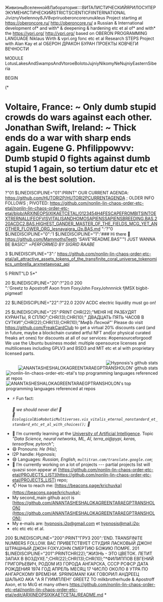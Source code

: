 ЖивизныВселенной8Лаборатория::::ВИТАЛИСТИЧЕСКИЙЯРИЛОСУПЕРЭКУМЕНИСТИЧЕСКИЙSTRICTSCIENTICFIINTERNATIONAL JiviznyVselennoy8JV8vpriruoberoncorerunukleus Project starting at https://oberoncore.ru/ http://oberoncore.ru/ a Russian & International development of* and with* & deepening & hardening etc et al of* and with* the https://vpri.org/ http://vpri.org/ based on OBERON PROGRAMMING LANGUAGE Niklaus Wirth & vpri.org fonc etc et al Research STEPS Project with Alan Kay et al ОБЕРОН ДРАКОН БУРАН ПРОЕКТЫ КОВЧЕГИ ВЕЧНОСТИ

MODULE LotusLakesAndSwampsAndVtoroeBolotoJujniyNikomyNeNujniyEasternSiberia

BEGIN

(*


# Voltaire, France: ~ Only dumb stupid crowds do wars against each other. Jonathan Swift, Ireland: ~ Thick ends do a war with sharp ends again. Eugene G. Phfilippowvv: Dumb stupid 0 fights against dumb stupid 1 again, so tertium datur etc et al is the best solution.


?"01 $LINEDISCIPLINE="01":PRINT" OUR CURRENT AGENDA: https://github.com/HUTORI2P/HUTORI2PCURRENTAGENDA ; OLDER INFO FOLLOWS ; PIVOTED: https://github.com/nonlin-lin-chaos-order-etc-etal/nonlin-lin-chaos-order-etc-etal/blob/ARXINEOPSIXIKAETCETAL/0123454H4FESCAPEFROMBITSINTOEXTRERNALLIFEOFVISVITALISANDHOMOSAPIENSSAPIENSBREEDING.BAS.220ACDC2.BAS.HIGHEST_GANDER_MASTER_OF_THE_FIELDS_MCG_YET_ANOTHER_FLOWER_ORG_lesnayaigra_i2p.BAS.md ":'?"0 $LINEDISCIPLINE="0":'1 $LINEDISCIPLINE="1":'### Hi there 👋 https://github.com/MammothsTeeth 'SAVE"README.BAS"'"I JUST WANNA BE BASIC!" =*PERFORMED BY SIGRID RAABE*

3 $LINEDISCIPLINE="3":' https://github.com/nonlin-lin-chaos-order-etc-etal/all_attractive_assets_tokens_of_the_transfinite_coral_universe_tokenomikcs_umbrella_arxmetaevoaz_api

5 PRINT"LD 5*"














20 $LINEDISCIPLINE="20":?"20.0 200 <br clear=all>":'Greetz to Apostroff Axon from FoxyJohn FoxyJohnnnick fjMSX bigbit-pigmeat!

22 $LINEDISCIPLINE="22":?"22.0 220V ACDC electric liquidity must go on!


25 $LINEDISCIPLINE="25":PRINT CHR(22);"МЕНЯ НЕ РАЗБУДЯТ КУРАНТЫ, Я СПЛЮ";CHR(13);CHR(10);"    ДВАДЦАТЬ ПЯТЬ ЧАСОВ В СУТКИ!";CHR(22);CHR(13);CHR(10);"*МифЪ Лесной*"' Please do visit https://github.com/FreakCardClub to get a virtual 20% discounts card (and in future, maybe a blockchain curated artful NFT and|or physical curated freaks art ones) for discounts at all of our services: #opensourceforgood! We use the Ubuntu business model: multiple opensource licenses and multilicenses including GPLV3 and BSD3 and MIT etc et al with proprietary licensed parts.

<img align="right" src="https://github-readme-stats.vercel.app/api?username=nonlin-lin-chaos-order-etc-etal&show_icons=true&icon_color=0366d6&bg_color=ffffff&hide_title=true&hide=contribs&include_all_commits=true" alt="Hypnosis's github stats"/>

<br clear=all>

<img align="right" src="https://github-readme-stats.vercel.app/api?username=ANANTASHESHALOKAGREENTARAEGPTRANSHOLON&show_icons=true&icon_color=0366d6&bg_color=ffffff&hide_title=true&hide=contribs&include_all_commits=true" alt="ANANTASHESHALOKAGREENTARAEGPTRANSHOLON' github stats"/>

<br clear=all>

<img align="right" src="https://github-readme-stats.vercel.app/api/top-langs/?username=nonlin-lin-chaos-order-etc-etal&layout=compact&hide=html" alt="nonlin-lin-chaos-order-etc-etal's top programming languages referenced at repos"/>

<br clear=all>

<img align="right" src="https://github-readme-stats.vercel.app/api/top-langs/?username=ANANTASHESHALOKAGREENTARAEGPTRANSHOLON&layout=compact&hide=html" alt="ANANTASHESHALOKAGREENTARAEGPTRANSHOLON's top programming languages referenced at repos"/>

<br clear=all>



<!--
**nonlin-lin-chaos-order-etc-etal/nonlin-lin-chaos-order-etc-etal** is a ✨ _special_ ✨ repository because its `README.md` (this file) appears on your GitHub profile.

Here are some ideas to get you started:

- 👯 I’m looking to collaborate on ...
- 🤔 I’m looking for help with ...
- 💬 Ask me about ...
-->
- ⚡ Fun fact: <em><p>
      :green_heart: we should never die! :green_heart:<br clear="all"/>
      :green_heart: `EcologicalBioRoboticMultiverses.vis_vitalis_eternal_nonstandard_et_standard_etc_et_al_with_choices();` :green_heart:
  </p></em>
- 🌱 I’m currently learning at the [University of Artificial Intelligence](https://neural-university.ru/). Topic <em>"Data Science, neural networks, ML, AI, terra_ai@pypi, keras, tensorflow, pytorch"</em>;
- 😄 Pronouns: <em>He (His)</em>;
- I2P handle: <em>Hypnosis</em>;
- 😄 Languages: <em>Russian, English, `multitran.com/translate.google.com`</em>;
- 🔭 I’m currently working on a lot of projects --- partial projects list will quazsi soon appear at [https://github.com/nonlin-lin-chaos-order-etc-etal/PROJECTS_LIST](https://github.com/nonlin-lin-chaos-order-etc-etal/PROJECTS_LIST) repo;
- 📫 How to reach me: [https://beacons.page/krichuvka](https://beacons.page/krichuvka);
- My second_main github acct is [https://github.com/ANANTASHESHALOKAGREENTARAEGPTRANSHOLON](https://github.com/ANANTASHESHALOKAGREENTARAEGPTRANSHOLON);
- My e-mails are: [hypnosis.i2p@gmail.com](mailto:hypnosis.i2p@gmail.com) et [hypnosis@mail.i2p](mailto:hypnosis@mail.i2p);
- etc etc etc et al.





































































































































200 $LINEDISCIPLINE="200":PRINT"ГРУЗ 200":'END. TRANSFINITE NUMBERS FOLLOW. ВАС ПРИВЕТСТВУЕТ СТУДИЯ ЛАСКОВЫЙ ДЖОН! ШТРАШНЫЙ ДЖОН FOXYJOHN СМЕРТИЮ БОЖИЮ ПОМРЕ.
201 $LINEDISCIPLINE="201":PRINTCHR(22);"ЖИЗНЬ - ЭТО ЦВЕТОК. ЛЕТИТ ЗАПАХ В ВОЗДУХЕ.";CHR(22);CHR(13);CHR(10);"*ФИЛИППОВ ЕВГЕНИЙ ГРИГОРЬЕВИЧ, РОДОМ ИЗ ГОРОДА АНГАРСКА, СССР РСФСР ДАТА РОЖДЕНИЯ 1974 ГОД АПРЕЛЬ МЕСЯЦ 17 ЧИСЛО ОКОЛО 8 УТРА ПО АНГАРСКОМУ ВРЕМЕНИ. SPRINGMAN! КАК ГОВОРИЛ АНДРЕЕЦ ШАЛЬКО AKA "А Я ГУИМПЛЕН!' GREETZ TO milkbrotherhude & Apostroff Axon, et to McG et many others https://github.com/nonlin-lin-chaos-order-etc-etal/nonlin-lin-chaos-order-etc-etal/edit/ARXINEOPSIXIKAETCETAL/README.md *
